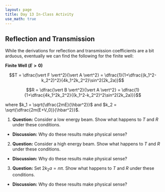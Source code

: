 ```yaml
---
layout: page
title: Day 13 In-Class Activity
use_math: true
---
```


## Reflection and Transmission

While the derivations for reflection and transmission coefficients are a bit arduous, eventually we can find the following for the finite well:

**Finite Well ($E > 0$)**

$$T = \dfrac{\vert F \vert^2}{\vert A \vert^2} = \dfrac{1}{1+\dfrac{(k_1^2-k_2^2)^2}{4k_1^2k_2^2}\sin^2(2k_2a)}$$

$$R = \dfrac{\vert B \vert^2}{\vert A \vert^2} = \dfrac{1}{1+\dfrac{4k_1^2k_2^2}{(k_1^2-k_2^2)^2\sin^2(2k_2a)}}$$

where $k_1 = \sqrt{\dfrac{2mE}{\hbar^2}}$ and $k_2 = \sqrt{\dfrac{2m(E+V_0)}{\hbar^2}}$.

1. **Question:** Consider a low energy beam. Show what happens to $T$ and $R$ under these conditions.
  * **Discussion:** Why do these results make physical sense?
2. **Question:** Consider a high energy beam. Show what happens to $T$ and $R$ under these conditions.
  * **Discussion:** Why do these results make physical sense?
3. **Question:** Set $2k_2a=n\pi$. Show what happens to $T$ and $R$ under these conditions.
  * **Discussion:** Why do these results make physical sense?
